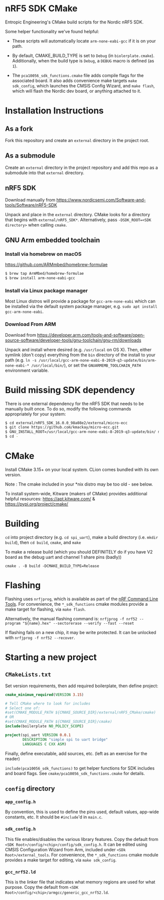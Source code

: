 # nRF5 SDK CMake
Entropic Engineering's CMake build scripts for the Nordic nRF5 SDK.

Some helper functionality we've found helpful:

* These scripts will automatically locate `arm-none-eabi-gcc` if it is on your path.

* By default, CMAKE_BUILD_TYPE is set to `Debug` (in `biolerplate.cmake`).
Additionally, when the build type is `Debug`, a `DEBUG` macro is defined (as `1`).

* The `pca10056_sdk_functions.cmake` file adds compile flags for the associated board.
It also adds convenience make targets `make sdk_config`, which launches the CMSIS Config Wizard,
and `make flash`, which will flash the Nordic dev board, or anything attached to it.

# Installation Instructions

## As a fork
Fork this repository and create an `external` directory in the project root.

## As a submodule
Create an `external` directory in the project repository and add this repo as a submodule into that `external` directory.

## nRF5 SDK
Download manually from https://www.nordicsemi.com/Software-and-tools/Software/nRF5-SDK

Unpack and place in the `external` directory. CMake looks for a directory that begins with `external/nRF5_SDK*`.
Alternatively, pass `-DSDK_ROOT=<SDK directory>` when calling `cmake`.

## GNU Arm embedded toolchain

### Install via homebrew on macOS
https://github.com/ARMmbed/homebrew-formulae

```bash
$ brew tap ArmMbed/homebrew-formulae
$ brew install arm-none-eabi-gcc
```

### Install via Linux package manager
Most Linux distros will provide a package for `gcc-arm-none-eabi` which can be installed via the default system package manager, e.g. `sudo apt install gcc-arm-none-eabi`.

### Download From ARM
Download from https://developer.arm.com/tools-and-software/open-source-software/developer-tools/gnu-toolchain/gnu-rm/downloads

Unpack and install where desired (e.g. `/usr/local` on OS X).
Then, either symlink (don't copy) everything from the `bin` directory of the install to your path
(e.g. `ln -s /usr/local/gcc-arm-none-eabi-8-2019-q3-update/bin/arm-none-eabi-* /usr/local/bin/`),
or set the `GNUARMEMB_TOOLCHAIN_PATH` environment variable.

# Build missing SDK dependency
There is one external dependency for the nRF5 SDK that needs to be manually built once.
To do so, modify the following commands appropriately for your system:
```bash
$ cd external/nRF5_SDK_16.0.0_98a08e2/external/micro-ecc
$ git clone https://github.com/kmackay/micro-ecc.git
$ GNU_INSTALL_ROOT=/usr/local/gcc-arm-none-eabi-8-2019-q3-update/bin/ make -C nrf52hf_armgcc/armgcc/
$ cd -
```

# CMake
Install CMake 3.15+ on your local system. CLion comes bundled with its own version.

Note : The cmake included in your *nix distro may be too old - see below.

To install system-wide, Kitware (makers of CMake) provides additional helpful resources: https://apt.kitware.com/ & https://pypi.org/project/cmake/


# Building
`cd` into project directory (e.g. `cd spi_uart`), make a build directory (i.e. `mkdir build`),
then `cd build`, `cmake`, and `make`

To make a release build (which you should DEFINITELY do if you have V2 board as the debug uart and channel 1 share pins (badly))

`cmake . -B build -DCMAKE_BUILD_TYPE=Release`

# Flashing
Flashing uses `nrfjprog`, which is available as part of the
[nRF Command Line Tools](https://www.nordicsemi.com/Software-and-tools/Development-Tools/nRF-Command-Line-Tools).
For convenience, the `*_sdk_functions` cmake modules provide a make target for flashing, via `make flash`.

Alternatively, the manual flashing command is:
`nrfjprog -f nrf52 --program "${name}.hex" --sectorerase --verify --fast --reset`

If flashing fails on a new chip, it may be write protected.
It can be unlocked with `nrfjprog -f nrf52 --recover`.

# Starting a new project

## `CMakeLists.txt`
Set version requirements, then add required boilerplate, then define project:
```cmake
cmake_minimum_required(VERSION 3.15)

# Tell CMake where to look for includes
# Select one of:
#set(CMAKE_MODULE_PATH ${CMAKE_SOURCE_DIR}/external/nRF5_CMake/cmake)
# OR
#set(CMAKE_MODULE_PATH ${CMAKE_SOURCE_DIR}/cmake)
include(boilerplate NO_POLICY_SCOPE)

project(spi_uart VERSION 0.0.1
        DESCRIPTION "simple spi to uart bridge"
        LANGUAGES C CXX ASM)
```
Finally, define executable, add sources, etc. (left as an exercise for the reader)

`include(pca10056_sdk_functions)` to get helper functions for SDK includes and board flags.
See `cmake/pca10056_sdk_functions.cmake` for details.

## `config` directory
### `app_config.h`
By convention, this is used to define the pins used, default values, app-wide constants, etc.
It should be `#include`'d in `main.c`.

### `sdk_config.h`
This file enables/disables the various library features.
Copy the default from `<SDK Root>/config/<chip>/config/sdk_config.h`.
It can be edited using CMSIS Configuration Wizard from Arm, included under `<SDk Root>/external_tools`.
For convenience, the `*_sdk_functions` cmake module provides a make target for editing, via `make sdk_config`.

### `gcc_nrf52.ld`
This is the linker file that indicates what memory regions are used for what purpose.
Copy the default from `<SDK Root>/config/<chip>/armgcc/generic_gcc_nrf52.ld`.
